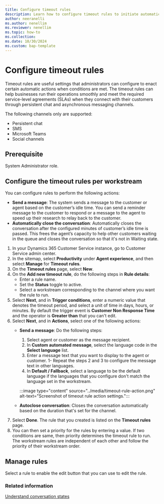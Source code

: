 ```yaml
---
title: Configure timeout rules
description: Learn how to configure timeout rules to initiate automatic actions and significantly improve agent productivity.
author: neeranelli
ms.author: nenellim
ms.reviewer: nenellim
ms.topic: how-to 
ms.collection: 
ms.date: 10/30/2024
ms.custom: bap-template
---
```


# Configure timeout rules

Timeout rules are useful settings that administrators can configure to enact certain automatic actions when conditions are met. The timeout rules can help businesses run their operations smoothly and meet the required service-level agreements (SLAs) when they connect with their customers through persistent chat and asynchronous messaging channels. 

The following channels only are supported:

- Persistent chat
- SMS
- Microsoft Teams
- Social channels

## Prerequisite

System Administrator role.

## Configure the timeout rules per workstream

You can configure rules to perform the following actions:

- **Send a message**: The system sends a message to the customer or agent based on the customer’s idle time. You can send a reminder message to the customer to respond or a message to the agent to speed up their research to relay back to the customer.
- **Automatically close the conversation**: Automatically closes the conversation after the configured minutes of customer’s idle time is passed. This frees the agent’s capacity to help other customers waiting in the queue and closes the conversation so that it's not in Waiting state.

1. In your Dynamics 365 Customer Service instance, go to Customer Service admin center.
1. In the sitemap, select **Productivity** under **Agent experience**, and then select **Manage** for **Timeout rules**.
1. On the **Timeout rules** page, select **New**.
1. On the **Add new timeout rule**, do the following steps in **Rule details**:
   - Enter a rule name.
   - Set the **Status** toggle to active.
   - Select a workstream corresponding to the channel where you want the rule to run.
1. Select **Next**, and in **Trigger conditions**, enter a numeric value that denotes the timeout period, and select a unit of time in days, hours, or minutes. By default the trigger event is **Customer Non Response Time** and the operator is **Greater than** that you can't edit.
1. Select **Next**, and in **Actions**, select one of the following actions:
   - **Send a message**: Do the following steps:
       1. Select agent or customer as the message recipient.
       1. In **Custom automated message**, select the language code in the **Select language** list.
       1. Enter a message text that you want to display to the agent or customer.
       1- Repeat the steps 2 and 3 to configure the message text in other languages.
       1. In **Default / Fallback**, select a language to be the default language if the languages that you configure don't match the language set in the workstream.
           
        :::image type="content" source="../media/timeout-rule-action.png" alt-text="Screenshot of timeout rule action settings.":::

   - **Autoclose conversation**: Closes the conversation automatically based on the duration that's set for the channel.   
1. Select **Done**. The rule that you created is listed on the **Timeout rules** page. 
1. You can then set a priority for the rules by entering a value. If two conditions are same, then priority determines the timeout rule to run. The workstream rules are independent of each other and follow the priority of their workstream order.

## Manage rules

Select a rule to enable the edit button that you can use to edit the rule.

### Related information

[Understand conversation states](../use/oc-conversation-state.md)  



